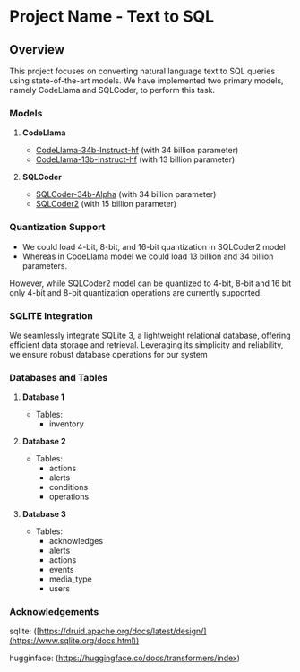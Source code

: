 # Project Name - Text to SQL

## Overview

This project focuses on converting natural language text to SQL queries using state-of-the-art models. We have implemented two primary models, namely CodeLlama and SQLCoder, to perform this task.

### Models

1. **CodeLlama**
   - [CodeLlama-34b-Instruct-hf](https://huggingface.co/codellama/CodeLlama-34b-Instruct-hf) (with 34 billion parameter)
   - [CodeLlama-13b-Instruct-hf](https://huggingface.co/codellama/CodeLlama-13b-Instruct-hf) (with 13 billion parameter)

2. **SQLCoder**
   - [SQLCoder-34b-Alpha](https://huggingface.co/defog/sqlcoder-34b-alpha) (with 34 billion parameter)
   - [SQLCoder2](https://huggingface.co/defog/sqlcoder2) (with 15 billion parameter)

### Quantization Support

- We could load 4-bit, 8-bit, and 16-bit quantization in SQLCoder2 model
- Whereas in CodeLlama model we could load 13 billion and 34 billion parameters.

However, while SQLCoder2 model can be quantized to 4-bit, 8-bit and 16 bit only 4-bit and 8-bit quantization operations are currently supported.

### SQLITE Integration

We seamlessly integrate SQLite 3, a lightweight relational database, offering efficient data storage and retrieval. Leveraging its simplicity and reliability, we ensure robust database operations for our system

### Databases and Tables

1. **Database 1**
   - Tables:
     - inventory
     
2. **Database 2**
   - Tables:
     - actions
     - alerts
     - conditions
     - operations

3. **Database 3**
   - Tables:
     - acknowledges
     - alerts
     - actions
     - events
     - media_type
     - users
    

### Acknowledgements

sqlite: ([https://druid.apache.org/docs/latest/design/](https://www.sqlite.org/docs.html))

hugginface: (https://huggingface.co/docs/transformers/index)



